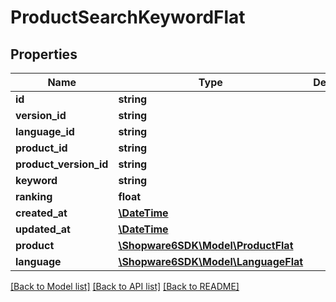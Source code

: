 # ProductSearchKeywordFlat

## Properties
Name | Type | Description | Notes
------------ | ------------- | ------------- | -------------
**id** | **string** |  | [optional] 
**version_id** | **string** |  | [optional] 
**language_id** | **string** |  | 
**product_id** | **string** |  | 
**product_version_id** | **string** |  | [optional] 
**keyword** | **string** |  | 
**ranking** | **float** |  | 
**created_at** | [**\DateTime**](\DateTime.md) |  | 
**updated_at** | [**\DateTime**](\DateTime.md) |  | 
**product** | [**\Shopware6SDK\Model\ProductFlat**](ProductFlat.md) |  | [optional] 
**language** | [**\Shopware6SDK\Model\LanguageFlat**](LanguageFlat.md) |  | [optional] 

[[Back to Model list]](../../README.md#documentation-for-models) [[Back to API list]](../../README.md#documentation-for-api-endpoints) [[Back to README]](../../README.md)


